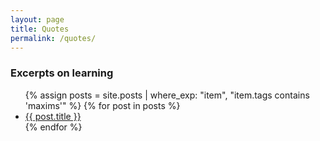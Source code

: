 ```yaml
---
layout: page
title: Quotes
permalink: /quotes/
---
```


### Excerpts on learning

<ul>
  {% assign posts = site.posts | where_exp: "item", "item.tags contains 'maxims'" %}
  {% for post in posts %}
    <li>
      <a href="{{ post.url }}">{{ post.title }}</a>
    </li>
  {% endfor %}
</ul>